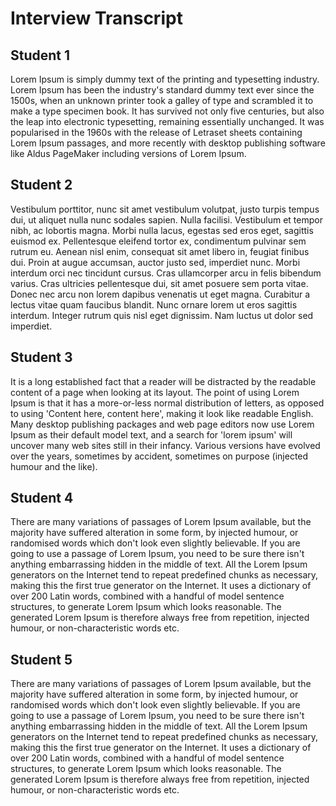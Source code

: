 # Interview Transcript

## Student 1
Lorem Ipsum is simply dummy text of the printing and typesetting industry. Lorem Ipsum has been the industry's standard dummy text ever since the 1500s, when an unknown printer took a galley of type and scrambled it to make a type specimen book. It has survived not only five centuries, but also the leap into electronic typesetting, remaining essentially unchanged. It was popularised in the 1960s with the release of Letraset sheets containing Lorem Ipsum passages, and more recently with desktop publishing software like Aldus PageMaker including versions of Lorem Ipsum.

## Student 2
Vestibulum porttitor, nunc sit amet vestibulum volutpat, justo turpis tempus dui, ut aliquet nulla nunc sodales sapien. Nulla facilisi. Vestibulum et tempor nibh, ac lobortis magna. Morbi nulla lacus, egestas sed eros eget, sagittis euismod ex. Pellentesque eleifend tortor ex, condimentum pulvinar sem rutrum eu. Aenean nisl enim, consequat sit amet libero in, feugiat finibus dui. Proin at augue accumsan, auctor justo sed, imperdiet nunc. Morbi interdum orci nec tincidunt cursus. Cras ullamcorper arcu in felis bibendum varius. Cras ultricies pellentesque dui, sit amet posuere sem porta vitae. Donec nec arcu non lorem dapibus venenatis ut eget magna. Curabitur a lectus vitae quam faucibus blandit. Nunc ornare lorem ut eros sagittis interdum. Integer rutrum quis nisl eget dignissim. Nam luctus ut dolor sed imperdiet. 

## Student 3
It is a long established fact that a reader will be distracted by the readable content of a page when looking at its layout. The point of using Lorem Ipsum is that it has a more-or-less normal distribution of letters, as opposed to using 'Content here, content here', making it look like readable English. Many desktop publishing packages and web page editors now use Lorem Ipsum as their default model text, and a search for 'lorem ipsum' will uncover many web sites still in their infancy. Various versions have evolved over the years, sometimes by accident, sometimes on purpose (injected humour and the like).

## Student 4
There are many variations of passages of Lorem Ipsum available, but the majority have suffered alteration in some form, by injected humour, or randomised words which don't look even slightly believable. If you are going to use a passage of Lorem Ipsum, you need to be sure there isn't anything embarrassing hidden in the middle of text. All the Lorem Ipsum generators on the Internet tend to repeat predefined chunks as necessary, making this the first true generator on the Internet. It uses a dictionary of over 200 Latin words, combined with a handful of model sentence structures, to generate Lorem Ipsum which looks reasonable. The generated Lorem Ipsum is therefore always free from repetition, injected humour, or non-characteristic words etc.

## Student 5
There are many variations of passages of Lorem Ipsum available, but the majority have suffered alteration in some form, by injected humour, or randomised words which don't look even slightly believable. If you are going to use a passage of Lorem Ipsum, you need to be sure there isn't anything embarrassing hidden in the middle of text. All the Lorem Ipsum generators on the Internet tend to repeat predefined chunks as necessary, making this the first true generator on the Internet. It uses a dictionary of over 200 Latin words, combined with a handful of model sentence structures, to generate Lorem Ipsum which looks reasonable. The generated Lorem Ipsum is therefore always free from repetition, injected humour, or non-characteristic words etc.